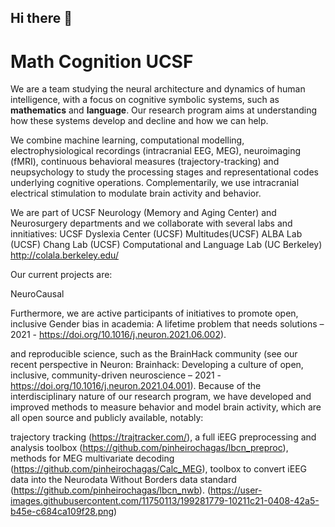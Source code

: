 ## Hi there 👋


# Math Cognition UCSF

We are a team studying the neural architecture and dynamics of human intelligence, with a focus on cognitive symbolic systems, such as **mathematics** and **language**. Our research program aims at understanding how these systems develop and decline and how we can help.

We combine machine learning, computational modelling, electrophysiological recordings (intracranial EEG, MEG), neuroimaging (fMRI), continuous behavioral measures (trajectory-tracking) and neupsychology to study the processing stages and representational codes underlying cognitive operations. Complementarily, we use intracranial electrical stimulation to modulate brain activity and behavior.

We are part of UCSF Neurology (Memory and Aging Center) and Neurosurgery departments and we collaborate with several labs and innitiatives:
UCSF Dyslexia Center (UCSF)
Multitudes(UCSF)
ALBA Lab (UCSF)
Chang Lab (UCSF)
Computational and Language Lab (UC Berkeley) http://colala.berkeley.edu/

Our current projects are:

NeuroCausal 



Furthermore, we are active participants of initiatives to promote open, inclusive 
Gender bias in academia: A lifetime problem that needs solutions – 2021 - https://doi.org/10.1016/j.neuron.2021.06.002). 

and reproducible science, such as the BrainHack community (see our recent perspective in Neuron: Brainhack: Developing a culture of open, inclusive, community-driven neuroscience – 2021 - https://doi.org/10.1016/j.neuron.2021.04.001). Because of the interdisciplinary nature of our research program, we have developed and improved methods to measure behavior and model brain activity, which are all open source and publicly available, notably: 

trajectory tracking (https://trajtracker.com/), 
a full iEEG preprocessing and analysis toolbox (https://github.com/pinheirochagas/lbcn_preproc),
methods for MEG multivariate decoding (https://github.com/pinheirochagas/Calc_MEG),
toolbox to convert iEEG data into the Neurodata Without Borders data standard (https://github.com/pinheirochagas/lbcn_nwb). 
(https://user-images.githubusercontent.com/11750113/199281779-10211c21-0408-42a5-b45e-c684ca109f28.png)


<!--

**Here are some ideas to get you started:**

🙋‍♀️ A short introduction - what is your organization all about?
🌈 Contribution guidelines - how can the community get involved?
👩‍💻 Useful resources - where can the community find your docs? Is there anything else the community should know?
🍿 Fun facts - what does your team eat for breakfast?
🧙 Remember, you can do mighty things with the power of [Markdown](https://docs.github.com/github/writing-on-github/getting-started-with-writing-and-formatting-on-github/basic-writing-and-formatting-syntax)
-->
